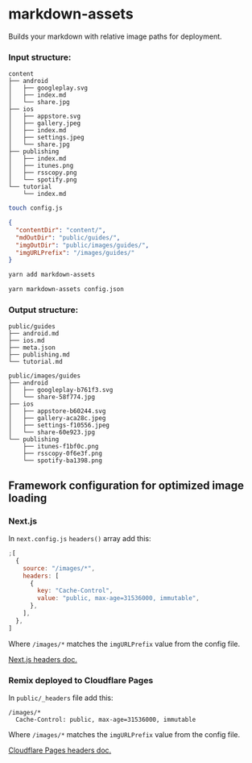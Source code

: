 # markdown-assets

Builds your markdown with relative image paths for deployment.

### Input structure:

```
content
├── android
│   ├── googleplay.svg
│   ├── index.md
│   └── share.jpg
├── ios
│   ├── appstore.svg
│   ├── gallery.jpeg
│   ├── index.md
│   ├── settings.jpeg
│   └── share.jpg
├── publishing
│   ├── index.md
│   ├── itunes.png
│   ├── rsscopy.png
│   └── spotify.png
└── tutorial
    └── index.md
```

```sh
touch config.js
```

```json
{
  "contentDir": "content/",
  "mdOutDir": "public/guides/",
  "imgOutDir": "public/images/guides/",
  "imgURLPrefix": "/images/guides/"
}
```

```sh
yarn add markdown-assets

yarn markdown-assets config.json
```

### Output structure:

```
public/guides
├── android.md
├── ios.md
├── meta.json
├── publishing.md
└── tutorial.md

public/images/guides
├── android
│   ├── googleplay-b761f3.svg
│   └── share-58f774.jpg
├── ios
│   ├── appstore-b60244.svg
│   ├── gallery-aca28c.jpeg
│   ├── settings-f10556.jpeg
│   └── share-60e923.jpg
└── publishing
    ├── itunes-f1bf0c.png
    ├── rsscopy-0f6e3f.png
    └── spotify-ba1398.png
```

## Framework configuration for optimized image loading

### Next.js

In `next.config.js` `headers()` array add this:

```js
;[
  {
    source: "/images/*",
    headers: [
      {
        key: "Cache-Control",
        value: "public, max-age=31536000, immutable",
      },
    ],
  },
]
```

Where `/images/*` matches the `imgURLPrefix` value from the config file.

[Next.js headers doc.](https://nextjs.org/docs/pages/api-reference/next-config-js/headers)

### Remix deployed to Cloudflare Pages

In `public/_headers` file add this:

```
/images/*
  Cache-Control: public, max-age=31536000, immutable
```

Where `/images/*` matches the `imgURLPrefix` value from the config file.

[Cloudflare Pages headers doc.](https://developers.cloudflare.com/pages/platform/headers/)
